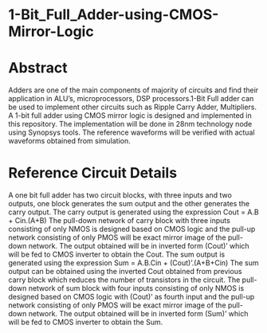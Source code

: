 # 1-Bit_Full_Adder-using-CMOS-Mirror-Logic
# Abstract
Adders are one of the main components of majority of circuits and find their application in ALU’s, microprocessors, DSP processors.1-Bit Full adder can be used to implement other circuits such as Ripple Carry Adder, Multipliers. A 1-bit full adder using CMOS mirror logic is designed and implemented in this repository. The implementation will be done in 28nm technology node using Synopsys tools. The reference waveforms will be verified with actual waveforms obtained from simulation.
# Reference Circuit Details
A one bit full adder has two circuit blocks, with three inputs and two outputs, one block generates the sum output and the other generates the carry output. 
The carry output is generated using the expression 
                                                          Cout = A.B + Cin.(A+B)
The pull-down network of carry block with three inputs consisting of only NMOS is designed based on CMOS logic and the pull-up network consisting of only PMOS will be exact mirror image of the pull-down network. The output obtained will be in inverted form (Cout)’ which will be fed to CMOS inverter to obtain the Cout.
The sum output is generated using the expression
                                                      Sum = A.B.Cin + (Cout)’.(A+B+Cin)
The sum output can be obtained using the inverted Cout obtained from previous carry block which reduces the number of transistors in the circuit. The pull-down network of sum block with four inputs consisting of only NMOS is designed based on CMOS logic with (Cout)’ as fourth input and the pull-up network consisting of only PMOS will be exact mirror image of the pull-down network. The output obtained will be in inverted form (Sum)’ which will be fed to CMOS inverter to obtain the Sum.
